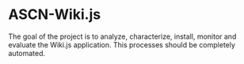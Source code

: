 # ASCN-Wiki.js
The goal of the project is to analyze, characterize, install, monitor and evaluate the Wiki.js application. This processes should be completely automated.
